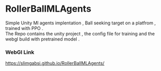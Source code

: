 # RollerBallMLAgents

Simple Unity Ml agents implentation , Ball seeking target on a platfrom , trained with PPO .
</br>
The Repo contains the unity project , the config file for training and the webgl build with pretrained model .


### WebGl Link
https://slimgabsi.github.io/RollerBallMLAgents/

